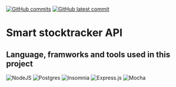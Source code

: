 [![GitHub commits](https://badgen.net/github/commits/etiamsani/Live-stock-tracker-)](https://GitHub.com/EtiamSani/Live-stock-tracker-/commit/)
[![GitHub latest commit](https://badgen.net/github/last-commit/EtiamSani/Live-stock-tracker-)](https://GitHub.com/EtiamSani/Live-stock-tracker-/commit/)
# Smart stocktracker API 


## Language, framworks and tools used in this project 


![NodeJS](https://img.shields.io/badge/node.js-6DA55F?style=for-the-badge&logo=node.js&logoColor=white)
![Postgres](https://img.shields.io/badge/postgres-%23316192.svg?style=for-the-badge&logo=postgresql&logoColor=white)
![Insomnia](https://img.shields.io/badge/Insomnia-black?style=for-the-badge&logo=insomnia&logoColor=5849BE)
![Express.js](https://img.shields.io/badge/express.js-%23404d59.svg?style=for-the-badge&logo=express&logoColor=%2361DAFB)
![Mocha](https://img.shields.io/badge/-mocha-%238D6748?style=for-the-badge&logo=mocha&logoColor=white)

